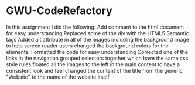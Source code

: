 # GWU-CodeRefactory
In this assignment I did the following:
Add comment to the html document for easy understanding
Replaced some of the div with the HTML5 Semantic tags
Added alt attribute in all of the images including the background image to help screen reader users
changed the background colors for the elements.
Formatted the code for easy understanding
Corrected one of the links in the navigation
grouped selectors together which have the same css style rules
floated all the images to the left in the main content to have a consistent look and feel 
changed the content of the title from the generic "Website" to the name of the website itself.